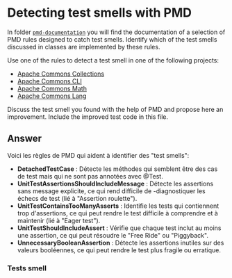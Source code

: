 # Detecting test smells with PMD

In folder [`pmd-documentation`](../pmd-documentation) you will find the documentation of a selection of PMD rules designed to catch test smells.
Identify which of the test smells discussed in classes are implemented by these rules.

Use one of the rules to detect a test smell in one of the following projects:

- [Apache Commons Collections](https://github.com/apache/commons-collections)
- [Apache Commons CLI](https://github.com/apache/commons-cli)
- [Apache Commons Math](https://github.com/apache/commons-math)
- [Apache Commons Lang](https://github.com/apache/commons-lang)

Discuss the test smell you found with the help of PMD and propose here an improvement.
Include the improved test code in this file.

## Answer

Voici les règles de PMD qui aident à identifier des "test smells":

- **DetachedTestCase** : Détecte les méthodes qui semblent être des cas de test mais qui ne sont pas annotées avec @Test.
- **UnitTestAssertionsShouldIncludeMessage** : Détecte les assertions sans message explicite, ce qui rend difficile de -diagnostiquer les échecs de test (lié à "Assertion roulette").
- **UnitTestContainsTooManyAsserts** : Identifie les tests qui contiennent trop d'assertions, ce qui peut rendre le test difficile à comprendre et à maintenir (lié à "Eager test").
- **UnitTestShouldIncludeAssert** : Vérifie que chaque test inclut au moins une assertion, ce qui peut résoudre le "Free Ride" ou "Piggyback".
- **UnnecessaryBooleanAssertion** : Détecte les assertions inutiles sur des valeurs booléennes, ce qui peut rendre le test plus fragile ou erratique.

### Tests smell 



